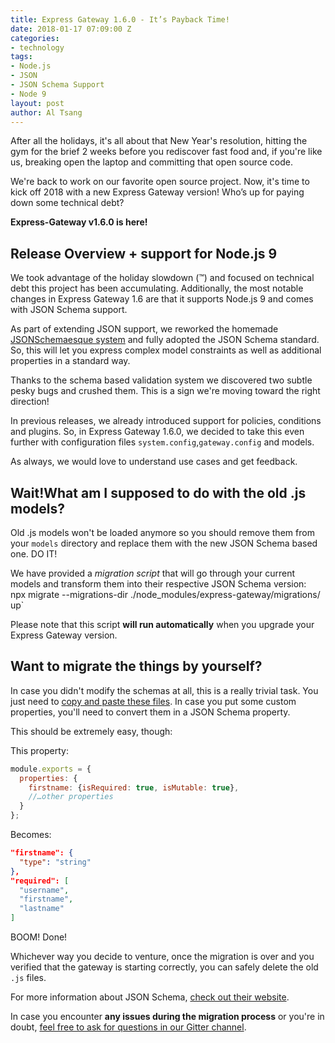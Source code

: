 ```yaml
---
title: Express Gateway 1.6.0 - It’s Payback Time!
date: 2018-01-17 07:09:00 Z
categories:
- technology
tags:
- Node.js
- JSON
- JSON Schema Support
- Node 9
layout: post
author: Al Tsang
---
```


After all the holidays, it's all about that New Year's resolution, hitting the gym for the brief 2 weeks before you rediscover fast food and, if you're like us, breaking open the laptop and committing that open source code.
<!--excerpt-->

We're back to work on our favorite open source project. Now, it's time to kick off 2018 with a new Express Gateway version! Who’s up for paying down some technical debt?

**Express-Gateway v1.6.0 is here!**

## Release Overview + support for Node.js 9
We took advantage of the holiday slowdown (™) and focused on technical debt this project has been accumulating. Additionally, the most notable changes in Express Gateway 1.6 are that it supports Node.js 9 and comes with JSON Schema support.

As part of extending JSON support, we reworked the homemade [JSONSchemaesque system](https://github.com/ExpressGateway/express-gateway/blob/b5ebbac47f8d50fe95000b3e84f274a62e8bab3c/lib/config/models/users.js) and fully adopted the JSON Schema standard. So, this will let you express complex model constraints as well as additional properties in a standard way.

Thanks to the schema based validation system we discovered two subtle pesky bugs and crushed them. This is a sign we're moving toward the right direction!

In previous releases, we already introduced support for policies, conditions and plugins. So, in Express Gateway 1.6.0, we decided to take this even further with configuration files `system.config`,`gateway.config` and models.

As always, we would love to understand use cases and get feedback.

## Wait!What am I supposed to do with the old .js models?
Old .js models won't be loaded anymore so you should remove them from your `models` directory and replace them with the new JSON Schema based one. DO IT!

We have provided a *migration script* that will go through your current models and transform them into their respective JSON Schema version:
`
`npx migrate --migrations-dir ./node_modules/express-gateway/migrations/ up`

Please note that this script **will run automatically** when you upgrade your Express Gateway version.

## Want to migrate the things by yourself?

In case you didn't modify the schemas at all, this is a really trivial task. You just need to [copy and paste these files](https://github.com/ExpressGateway/express-gateway/tree/master/lib/config/models).
In case you put some custom properties, you'll need to convert them in a JSON Schema property.

This should be extremely easy, though:

This property:

```javascript
module.exports = {
  properties: {
    firstname: {isRequired: true, isMutable: true},
    //…other properties
  }
};
```

Becomes:

```json
"firstname": {
  "type": "string"
},
"required": [
  "username",
  "firstname",
  "lastname"
]
```

BOOM! Done!

Whichever way you decide to venture, once the migration is over and you verified that the gateway is starting correctly, you can safely delete the old `.js` files.

For more information about JSON Schema, [check out their website](https://json-schema.org/).

In case you encounter **any issues during the migration process** or you're in doubt, [feel free to ask for questions in our Gitter channel](https://gitter.im/ExpressGateway/express-gateway).
